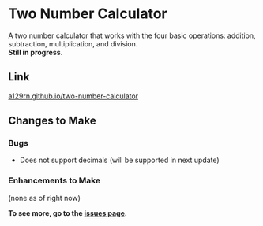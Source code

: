 # Two Number Calculator

A two number calculator that works with the four basic operations: addition, subtraction, multiplication, and division.\
**Still in progress.**

## Link

[a129rn.github.io/two-number-calculator](https://a129rn.github.io/two-number-calculator)

## Changes to Make

### Bugs

* Does not support decimals (will be supported in next update)

### Enhancements to Make

(none as of right now)

**To see more, go to the [issues page](https://github.com/a129rn/two-number-calculator/issues).**
